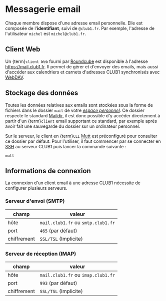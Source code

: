 Messagerie email
================

Chaque membre dispose d'une adresse email personnelle.
Elle est composée de l'**identifiant**, suivi de `@club1.fr`.
Par exemple, l'adresse de l'utilisateur `michel` est `michel@club1.fr`.

Client Web
----------

Un {term}`client Web` fourni par [Roundcube](https://fr.wikipedia.org/wiki/Roundcube)
est disponible à l'adresse <https://mail.club1.fr>.
Il permet de gérer et d'envoyer des emails, mais aussi d'accéder aux calendriers
et carnets d'adresses CLUB1 synchronisés avec [WebDAV](webdav.md).

Stockage des données
--------------------

Toutes les données relatives aux emails sont stockées sous la forme de fichiers
dans le dossier `mail` de votre [*espace personnel*](/info/espace-personnel.md).
Ce dossier respecte le standard [Maildir](https://fr.wikipedia.org/wiki/Maildir),
il est donc possible d'y accéder directement à partir d'un {term}`client` email supportant ce standard,
par exemple après avoir fait une sauvegarde du dossier sur un ordinateur personnel.

Sur le serveur, le client en {term}`CLI` [Mutt](https://fr.wikipedia.org/wiki/Mutt)
est préconfiguré pour consulter ce dossier par défaut.
Pour l'utiliser, il faut commencer par se connecter en [SSH](ssh.md) au serveur CLUB1
puis lancer la commande suivante&nbsp;:

    mutt

Informations de connexion
-------------------------

La connexion d'un client email à une adresse CLUB1 nécessite de configurer plusieurs serveurs.

### Serveur d'envoi (SMTP)

| champ            | valeur                             |
| ---------------- | ---------------------------------- |
| hôte             | `mail.club1.fr` ou `smtp.club1.fr` |
| port             | `465` (par défaut)                 |
| chiffrement      | `SSL/TSL` (Implicite)              |

### Serveur de réception (IMAP)

| champ            | valeur                             |
| ---------------- | ---------------------------------- |
| hôte             | `mail.club1.fr` ou `imap.club1.fr` |
| port             | `993` (par défaut)                 |
| chiffrement      | `SSL/TSL` (Implicite)              |
